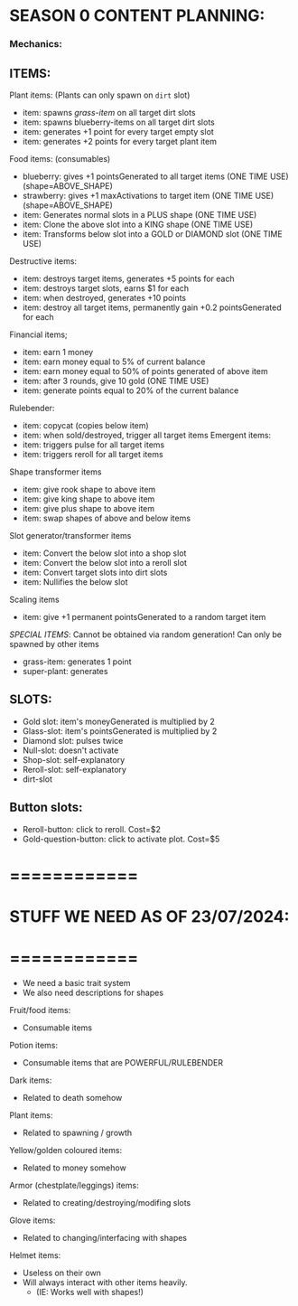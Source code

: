 
# SEASON 0 CONTENT PLANNING:



### Mechanics:

## ITEMS:
Plant items: (Plants can only spawn on `dirt` slot)
- item: spawns *grass-item* on all target dirt slots
- item: spawns blueberry-items on all target dirt slots
- item: generates +1 point for every target empty slot
- item: generates +2 points for every target plant item

Food items: (consumables)
- blueberry: gives +1 pointsGenerated to all target items (ONE TIME USE)  (shape=ABOVE_SHAPE)
- strawberry: gives +1 maxActivations to target item (ONE TIME USE)  (shape=ABOVE_SHAPE)
- item: Generates normal slots in a PLUS shape (ONE TIME USE)
- item: Clone the above slot into a KING shape (ONE TIME USE)
- item: Transforms below slot into a GOLD or DIAMOND slot (ONE TIME USE)

Destructive items:
- item: destroys target items, generates +5 points for each
- item: destroys target slots, earns $1 for each
- item: when destroyed, generates +10 points
- item: destroy all target items, permanently gain +0.2 pointsGenerated for each

Financial items; 
- item: earn 1 money
- item: earn money equal to 5% of current balance
- item: earn money equal to 50% of points generated of above item
- item: after 3 rounds, give 10 gold (ONE TIME USE)
- item: generate points equal to 20% of the current balance

Rulebender:
- item: copycat (copies below item)
- item: when sold/destroyed, trigger all target items
Emergent items:
- item: triggers pulse for all target items
- item: triggers reroll for all target items

Shape transformer items
- item: give rook shape to above item
- item: give king shape to above item
- item: give plus shape to above item
- item: swap shapes of above and below items

Slot generator/transformer items
- item: Convert the below slot into a shop slot
- item: Convert the below slot into a reroll slot
- item: Convert target slots into dirt slots
- item: Nullifies the below slot

Scaling items
- item: give +1 permanent pointsGenerated to a random target item

*SPECIAL ITEMS*: Cannot be obtained via random generation! Can only be spawned by other items
- grass-item: generates 1 point
- super-plant: generates 


## SLOTS:
- Gold slot: item's moneyGenerated is multiplied by 2
- Glass-slot: item's pointsGenerated is multiplied by 2
- Diamond slot: pulses twice
- Null-slot: doesn't activate
- Shop-slot: self-explanatory
- Reroll-slot: self-explanatory
- dirt-slot

## Button slots:
- Reroll-button: click to reroll. Cost=$2
- Gold-question-button: click to activate plot. Cost=$5




# ============
# STUFF WE NEED AS OF 23/07/2024:
# ============
- We need a basic trait system
- We also need descriptions for shapes












Fruit/food items: 
- Consumable items

Potion items:
- Consumable items that are POWERFUL/RULEBENDER

Dark items:
- Related to death somehow

Plant items:
- Related to spawning / growth

Yellow/golden coloured items:
- Related to money somehow

Armor (chestplate/leggings) items:
- Related to creating/destroying/modifing slots

Glove items:
- Related to changing/interfacing with shapes

Helmet items:
- Useless on their own
- Will always interact with other items heavily.
    - (IE: Works well with shapes!)


